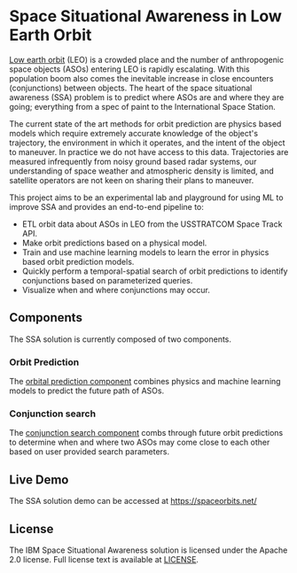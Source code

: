 # Space Situational Awareness in Low Earth Orbit

[Low earth orbit](https://en.wikipedia.org/wiki/Low_Earth_orbit) (LEO) is a crowded place and the number of anthropogenic space objects (ASOs) entering LEO is rapidly escalating. With this population boom also comes the inevitable increase in close encounters (conjunctions) between objects. The heart of the space situational awareness (SSA) problem is to predict where ASOs are and where they are going; everything from a spec of paint to the International Space Station.

The current state of the art methods for orbit prediction are physics based models which require extremely accurate knowledge of the object's trajectory, the environment in which it operates, and the intent of the object to maneuver. In practice we do not have access to this data. Trajectories are measured infrequently from noisy ground based radar systems, our understanding of space weather and atmospheric density is limited, and satellite operators are not keen on sharing their plans to maneuver.

This project aims to be an experimental lab and playground for using ML to improve SSA and provides an end-to-end pipeline to:

-   ETL orbit data about ASOs in LEO from the USSTRATCOM Space Track API.
-   Make orbit predictions based on a physical model.
-   Train and use machine learning models to learn the error in physics based orbit prediction models.
-   Quickly perform a temporal-spatial search of orbit predictions to identify conjunctions based on parameterized queries.
-   Visualize when and where conjunctions may occur.


## Components

The SSA solution is currently composed of two components.


### Orbit Prediction

The [orbital prediction component](orbit_prediction/README.md) combines physics and machine learning models to predict the future path of ASOs.


### Conjunction search

The [conjunction search component](conjunction_search/README.md) combs through future orbit predictions to determine when and where two ASOs may come close to each other based on user provided search parameters.

## Live Demo

The SSA solution demo can be accessed at https://spaceorbits.net/


## License

The IBM Space Situational Awareness solution is licensed under the Apache 2.0 license. Full license text is available at [LICENSE](LICENSE).
